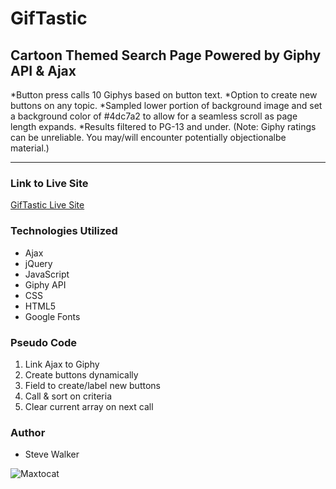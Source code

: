 # GifTastic

## Cartoon Themed Search Page Powered by Giphy API & Ajax

*Button press calls 10 Giphys based on button text.
*Option to create new buttons on any topic.
*Sampled lower portion of background image and set a background color of #4dc7a2 to allow for a seamless scroll as page length expands.
*Results filtered to PG-13 and under. (Note: Giphy ratings can be unreliable. You may/will encounter potentially objectionalbe material.)

---

### Link to Live Site
[GifTastic Live Site](https://captnwalker.github.io/GifTastic/ "GifTastic")

### Technologies Utilized

* Ajax
* jQuery
* JavaScript
* Giphy API
* CSS
* HTML5
* Google Fonts

### Pseudo Code

1. Link Ajax to Giphy
2. Create buttons dynamically
3. Field to create/label new buttons
4. Call & sort on criteria
5. Clear current array on next call

### Author

* Steve Walker

![Maxtocat](https://octodex.github.com/images/maxtocat.gif)